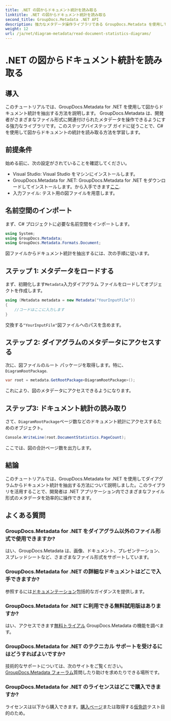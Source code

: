 ```yaml
---
title: .NET の図からドキュメント統計を読み取る
linktitle: .NET の図からドキュメント統計を読み取る
second_title: GroupDocs.Metadata .NET API
description: 強力なメタデータ操作ライブラリである GroupDocs.Metadata を使用して、.NET のダイアグラムからドキュメント統計を抽出する方法を学習します。
weight: 12
url: /ja/net/diagram-metadata/read-document-statistics-diagrams/
---
```


# .NET の図からドキュメント統計を読み取る

## 導入
このチュートリアルでは、GroupDocs.Metadata for .NET を使用して図からドキュメント統計を抽出する方法を説明します。 GroupDocs.Metadata は、開発者がさまざまなファイル形式に関連付けられたメタデータを操作できるようにする強力なライブラリです。このステップバイステップ ガイドに従うことで、C# を使用して図からドキュメントの統計を読み取る方法を学習します。
## 前提条件
始める前に、次の設定がされていることを確認してください。
- Visual Studio: Visual Studio をマシンにインストールします。
-  GroupDocs.Metadata for .NET: GroupDocs.Metadata for .NET をダウンロードしてインストールします。から入手できます[ここ](https://releases.groupdocs.com/metadata/net/).
- 入力ファイル: テスト用の図ファイルを用意します。

## 名前空間のインポート
まず、C# プロジェクトに必要な名前空間をインポートします。
```csharp
using System;
using GroupDocs.Metadata;
using GroupDocs.Metadata.Formats.Document;
```

図ファイルからドキュメント統計を抽出するには、次の手順に従います。
## ステップ 1: メタデータをロードする
まず、初期化します`Metadata`入力ダイアグラム ファイルをロードしてオブジェクトを作成します。
```csharp
using (Metadata metadata = new Metadata("YourInputFile"))
{
    //コードはここに入力します
}
```
交換する`"YourInputFile"`図ファイルへのパスを含めます。
## ステップ 2: ダイアグラムのメタデータにアクセスする
次に、図ファイルのルート パッケージを取得します。特に、`DiagramRootPackage`.
```csharp
var root = metadata.GetRootPackage<DiagramRootPackage>();
```
これにより、図のメタデータにアクセスできるようになります。
## ステップ3: ドキュメント統計の読み取り
さて、`DiagramRootPackage`ページ数などのドキュメント統計にアクセスするためのオブジェクト。
```csharp
Console.WriteLine(root.DocumentStatistics.PageCount);
```
ここでは、図の合計ページ数を出力します。

## 結論
このチュートリアルでは、GroupDocs.Metadata for .NET を使用してダイアグラムからドキュメント統計を抽出する方法について説明しました。このライブラリを活用することで、開発者は .NET アプリケーション内でさまざまなファイル形式のメタデータを効率的に操作できます。

## よくある質問
### GroupDocs.Metadata for .NET をダイアグラム以外のファイル形式で使用できますか?
はい、GroupDocs.Metadata は、画像、ドキュメント、プレゼンテーション、スプレッドシートなど、さまざまなファイル形式をサポートしています。
### GroupDocs.Metadata for .NET の詳細なドキュメントはどこで入手できますか?
参照するには[ドキュメンテーション](https://tutorials.groupdocs.com/metadata/net/)包括的なガイダンスを提供します。
### GroupDocs.Metadata for .NET に利用できる無料試用版はありますか?
はい、アクセスできます[無料トライアル](https://releases.groupdocs.com/) GroupDocs.Metadata の機能を調べます。
### GroupDocs.Metadata for .NET のテクニカル サポートを受けるにはどうすればよいですか?
技術的なサポートについては、次のサイトをご覧ください。[GroupDocs.Metadata フォーラム](https://forum.groupdocs.com/c/metadata/14)質問したり助けを求めたりできる場所です。
### GroupDocs.Metadata for .NET のライセンスはどこで購入できますか?
ライセンスは以下から購入できます。[購入ページ](https://purchase.groupdocs.com/buy)または取得する[仮免許](https://purchase.groupdocs.com/temporary-license/)テスト目的のため。